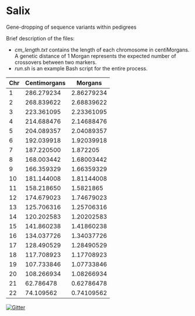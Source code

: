 # Salix

Gene-dropping of sequence variants within pedigrees

Brief description of the files:
* *cm_length.txt* contains the length of each chromosome in centiMorgans.  A genetic distance of 1 Morgan represents the expected number of crossovers between two markers.
* *run.sh* is an example Bash script for the entire process.



| Chr | Centimorgans | Morgans |
| --- | ---| --- |
| 1 | 286.279234 |  2.86279234 |
| 2 | 268.839622 |  2.68839622 |
| 3 | 223.361095 |  2.23361095 |
| 4 | 214.688476 |  2.14688476 |
| 5 | 204.089357 |  2.04089357 |
| 6 | 192.039918 |  1.92039918 |
| 7 | 187.220500 |  1.872205 |
| 8 | 168.003442 |  1.68003442 |
| 9 | 166.359329 |  1.66359329 |
| 10 | 181.144008 | 1.81144008 |
| 11 | 158.218650 | 1.5821865 |
| 12 | 174.679023 | 1.74679023 |
| 13 | 125.706316 | 1.25706316 |
| 14 | 120.202583 | 1.20202583 |
| 15 | 141.860238 | 1.41860238 |
| 16 | 134.037726 | 1.34037726 |
| 17 | 128.490529 | 1.28490529 |
| 18 | 117.708923 | 1.17708923 |
| 19 | 107.733846 | 1.07733846 |
| 20 | 108.266934 | 1.08266934 |
| 21 | 62.786478 |  0.62786478 |
| 22 | 74.109562 |  0.74109562 |





[![Gitter](https://badges.gitter.im/Join%20Chat.svg)](https://gitter.im/APLevine/Salix?utm_source=badge&utm_medium=badge&utm_campaign=pr-badge&utm_content=badge)
